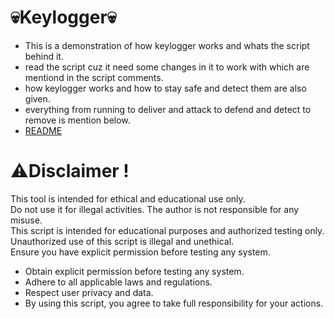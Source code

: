 # 💀Keylogger💀
- This is a demonstration of how keylogger works and whats the script behind it.
- read the script cuz it need some changes in it to work with which are mentiond in the script comments.  
- how keylogger works and how to stay safe and detect them are also given.
- everything from running to deliver and attack to defend and detect to remove is mention below.
- [README](readme.md)

# ⚠️Disclaimer !
This tool is intended for ethical and educational use only.  
Do not use it for illegal activities. The author is not responsible for any misuse.  
This script is intended for educational purposes and authorized testing only.  
Unauthorized use of this script is illegal and unethical.  
Ensure you have explicit permission before testing any system.  
- Obtain explicit permission before testing any system.  
- Adhere to all applicable laws and regulations.  
- Respect user privacy and data.  
- By using this script, you agree to take full responsibility for your actions.  
